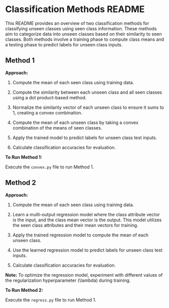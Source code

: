 

# Classification Methods README

This README provides an overview of two classification methods for classifying unseen classes using seen class information. These methods aim to categorize data into unseen classes based on their similarity to seen classes. Both methods involve a training phase to compute class means and a testing phase to predict labels for unseen class inputs.

## Method 1

**Approach:**

1. Compute the mean of each seen class using training data.

2. Compute the similarity between each unseen class and all seen classes using a dot product-based method.

3. Normalize the similarity vector of each unseen class to ensure it sums to 1, creating a convex combination.

4. Compute the mean of each unseen class by taking a convex combination of the means of seen classes.

5. Apply the trained model to predict labels for unseen class test inputs.

6. Calculate classification accuracies for evaluation.

**To Run Method 1:**

Execute the `convex.py` file to run Method 1.

## Method 2

**Approach:**

1. Compute the mean of each seen class using training data.

2. Learn a multi-output regression model where the class attribute vector is the input, and the class mean vector is the output. This model utilizes the seen class attributes and their mean vectors for training.

3. Apply the trained regression model to compute the mean of each unseen class.

4. Use the learned regression model to predict labels for unseen class test inputs.

5. Calculate classification accuracies for evaluation.

**Note:** To optimize the regression model, experiment with different values of the regularization hyperparameter (\lambda) during training.

**To Run Method 2:**

Execute the `regress.py` file to run Method 1.
